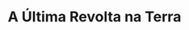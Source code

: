 ---
Numero: 285
title: A Última Revolta na Terra
Autor: A E Van Vogt
Co-autor: 
Ano-de-Publicacao: 1981
Titulo-original: Renaissance
Tradutor: Eurico da Fonseca
Co-tradutor: 
Ano-de-edicao: 1979
alias: A-E-Van-Vogt
Autor2-alias: 
Tradutor1-alias: Eurico-da-Fonseca
Tradutor2-alias: 
Titulo-link: 285-A-ultima-Revolta-na-Terra
Capa: 
pags: 
Capa-link: 
---